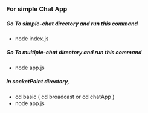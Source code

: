 ### For simple Chat App 

#####   Go To simple-chat directory and run this command

-   node index.js


#####   Go To multiple-chat directory and run this command

-   node app.js


#####   In socketPoint directory,

-   cd basic ( cd broadcast or cd chatApp )
-   node app.js